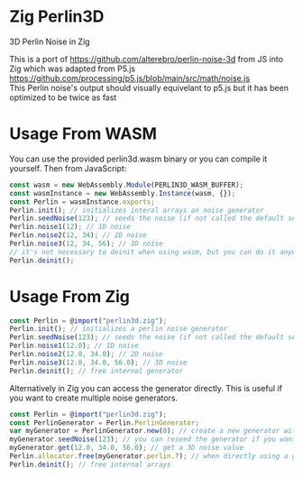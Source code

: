 # Zig Perlin3D
3D Perlin Noise in Zig

This is a port of https://github.com/alterebro/perlin-noise-3d from JS into Zig which was adapted from P5.js https://github.com/processing/p5.js/blob/main/src/math/noise.js  
This Perlin noise's output should visually equivelant to p5.js but it has been optimized to be twice as fast  

# Usage From WASM
You can use the provided perlin3d.wasm binary or you can compile it yourself. Then from JavaScript:
```js
const wasm = new WebAssembly.Module(PERLIN3D_WASM_BUFFER);
const wasmInstance = new WebAssembly.Instance(wasm, {});
const Perlin = wasmInstance.exports;
Perlin.init(); // initializes interal arrays an noise generator
Perlin.seedNoise(123); // seeds the noise (if not called the default seed is 0)
Perlin.noise1(12); // 1D noise
Perlin.noise2(12, 34); // 2D noise
Perlin.noise3(12, 34, 56); // 3D noise
// it's not necessary to deinit when using wasm, but you can do it anyways
Perlin.deinit();
```

# Usage From Zig
```js
const Perlin = @import("perlin3d.zig");
Perlin.init(); // initializes a perlin noise generator
Perlin.seedNoise(123); // seeds the noise (if not called the default seed is 0)
Perlin.noise1(12.0); // 1D noise
Perlin.noise2(12.0, 34.0); // 2D noise
Perlin.noise3(12.0, 34.0, 56.0); // 3D noise
Perlin.deinit(); // free internal generator
```
Alternatively in Zig you can access the generator directly. This is useful if you want to create multiple noise generators.
```js
const Perlin = @import("perlin3d.zig");
const PerlinGenerator = Perlin.PerlinGenerator;
var myGenerator = PerlinGenerator.new(0); // create a new generator with a seed of 0
myGenerator.seedNoise(123); // you can reseed the generator if you want
myGenerator.get(12.0, 34.0, 56.0); // get a 3D noise value
Perlin.allocator.free(myGenerator.perlin.?); // when directly using a generator you will need to free its internal array manually
Perlin.deinit(); // free internal arrays
```
